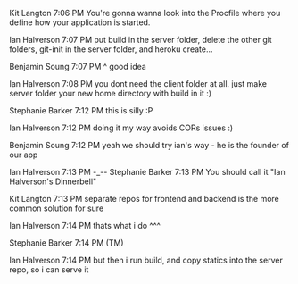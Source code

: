 Kit Langton 7:06 PM
You're gonna wanna look into the Procfile
where you define how your application is started.
  
Ian Halverson 7:07 PM
put build in the server folder, delete the other git folders, git-init in the server folder, and heroku create...
  
Benjamin Soung  7:07 PM
^ good idea
  
Ian Halverson 7:08 PM
you dont need the client folder at all. just make server folder your new home directory with build in it :)
  
Stephanie Barker  7:12 PM
this is silly :P
  
Ian Halverson 7:12 PM
doing it my way avoids CORs issues :)
  
Benjamin Soung  7:12 PM
yeah we should try ian's way - he is the founder of our app
  
Ian Halverson 7:13 PM
-_--
Stephanie Barker  7:13 PM
You should call it "Ian Halverson's Dinnerbell"
  
Kit Langton 7:13 PM
separate repos for frontend and backend is the more common solution for sure
  
Ian Halverson 7:14 PM
thats what i do ^^^
  
Stephanie Barker  7:14 PM
(TM)
  
Ian Halverson 7:14 PM
but then i run build, and copy statics into the server repo, so i can serve it